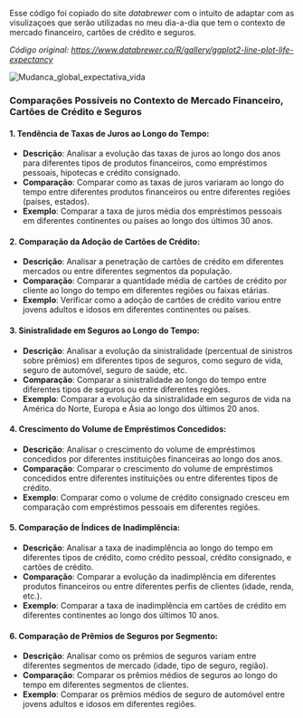Esse código foi copiado do site *databrewer* com o intuito de adaptar com as visulizaçoes que serão utilizadas no meu dia-a-dia que tem o contexto de mercado financeiro, cartões de crédito e seguros.

*Código original:  https://www.databrewer.co/R/gallery/ggplot2-line-plot-life-expectancy*

![Mudanca_global_expectativa_vida](C:/Users/g_mac/OneDrive/Documentos/00_Projetos_Compartilhados/00_Visulizalizacao_de_dados/R/Mudanca_global_expectativa_vida/Mudanca_global_expectativa_vida.png)

### Comparações Possíveis no Contexto de Mercado Financeiro, Cartões de Crédito e Seguros


#### 1. Tendência de Taxas de Juros ao Longo do Tempo:
- **Descrição**: Analisar a evolução das taxas de juros ao longo dos anos para diferentes tipos de produtos financeiros, como empréstimos pessoais, hipotecas e crédito consignado.
- **Comparação**: Comparar como as taxas de juros variaram ao longo do tempo entre diferentes produtos financeiros ou entre diferentes regiões (países, estados).
- **Exemplo**: Comparar a taxa de juros média dos empréstimos pessoais em diferentes continentes ou países ao longo dos últimos 30 anos.

#### 2. Comparação da Adoção de Cartões de Crédito:
- **Descrição**: Analisar a penetração de cartões de crédito em diferentes mercados ou entre diferentes segmentos da população.
- **Comparação**: Comparar a quantidade média de cartões de crédito por cliente ao longo do tempo em diferentes regiões ou faixas etárias.
- **Exemplo**: Verificar como a adoção de cartões de crédito variou entre jovens adultos e idosos em diferentes continentes ou países.

#### 3. Sinistralidade em Seguros ao Longo do Tempo:
- **Descrição**: Analisar a evolução da sinistralidade (percentual de sinistros sobre prêmios) em diferentes tipos de seguros, como seguro de vida, seguro de automóvel, seguro de saúde, etc.
- **Comparação**: Comparar a sinistralidade ao longo do tempo entre diferentes tipos de seguros ou entre diferentes regiões.
- **Exemplo**: Comparar a evolução da sinistralidade em seguros de vida na América do Norte, Europa e Ásia ao longo dos últimos 20 anos.

#### 4. Crescimento do Volume de Empréstimos Concedidos:
- **Descrição**: Analisar o crescimento do volume de empréstimos concedidos por diferentes instituições financeiras ao longo dos anos.
- **Comparação**: Comparar o crescimento do volume de empréstimos concedidos entre diferentes instituições ou entre diferentes tipos de crédito.
- **Exemplo**: Comparar como o volume de crédito consignado cresceu em comparação com empréstimos pessoais em diferentes regiões.

#### 5. Comparação de Índices de Inadimplência:
- **Descrição**: Analisar a taxa de inadimplência ao longo do tempo em diferentes tipos de crédito, como crédito pessoal, crédito consignado, e cartões de crédito.
- **Comparação**: Comparar a evolução da inadimplência em diferentes produtos financeiros ou entre diferentes perfis de clientes (idade, renda, etc.).
- **Exemplo**: Comparar a taxa de inadimplência em cartões de crédito em diferentes continentes ao longo dos últimos 10 anos.

#### 6. Comparação de Prêmios de Seguros por Segmento:
- **Descrição**: Analisar como os prêmios de seguros variam entre diferentes segmentos de mercado (idade, tipo de seguro, região).
- **Comparação**: Comparar os prêmios médios de seguros ao longo do tempo em diferentes segmentos de clientes.
- **Exemplo**: Comparar os prêmios médios de seguro de automóvel entre jovens adultos e idosos em diferentes regiões.
